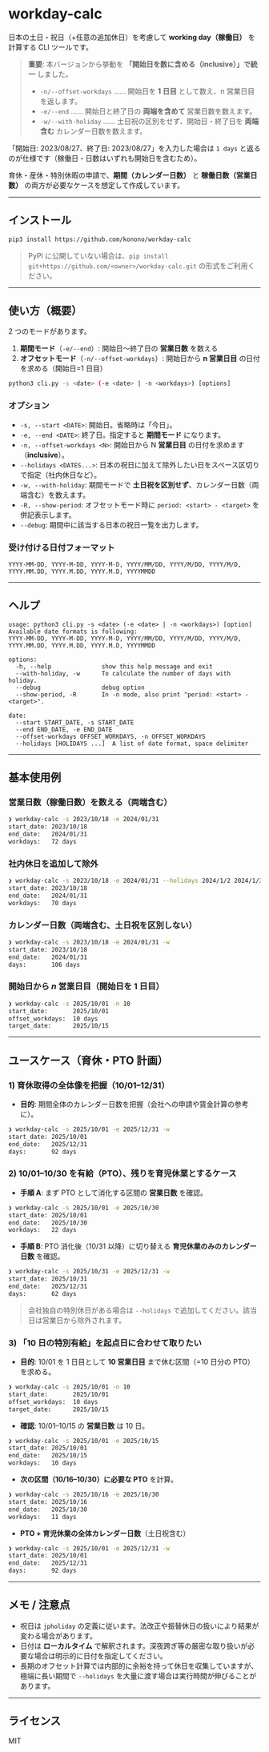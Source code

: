 # workday-calc

日本の土日・祝日（+任意の追加休日）を考慮して **working day（稼働日）** を計算する CLI ツールです。

> **重要**: 本バージョンから挙動を **「開始日を数に含める（inclusive）」で統一** しました。
> - `-n/--offset-workdays` …… 開始日を **1 日目** として数え、n 営業日目を返します。
> - `-e/--end` …… 開始日と終了日の **両端を含めて** 営業日数を数えます。
> - `-w/--with-holiday` …… 土日祝の区別をせず、開始日・終了日を **両端含む** カレンダー日数を数えます。

「開始日: 2023/08/27、終了日: 2023/08/27」を入力した場合は `1 days` と返るのが仕様です（稼働日・日数はいずれも開始日を含むため）。

育休・産休・特別休暇の申請で、**期間（カレンダー日数）** と **稼働日数（営業日数）** の両方が必要なケースを想定して作成しています。

---

## インストール

```bash
pip3 install https://github.com/konono/workday-calc
```

> PyPI に公開していない場合は、`pip install git+https://github.com/<owner>/workday-calc.git` の形式をご利用ください。

---

## 使い方（概要）

2 つのモードがあります。

1. **期間モード**（`-e/--end`）: 開始日〜終了日の **営業日数** を数える
2. **オフセットモード**（`-n/--offset-workdays`）: 開始日から **n 営業日目** の日付を求める（開始日=1 日目）

```bash
python3 cli.py -s <date> (-e <date> | -n <workdays>) [options]
```

### オプション
- `-s, --start <DATE>`: 開始日。省略時は「今日」。
- `-e, --end <DATE>`: 終了日。指定すると **期間モード** になります。
- `-n, --offset-workdays <N>`: 開始日から N **営業日目** の日付を求めます（**inclusive**）。
- `--holidays <DATES...>`: 日本の祝日に加えて除外したい日をスペース区切りで指定（社内休日など）。
- `-w, --with-holiday`: 期間モードで **土日祝を区別せず**、カレンダー日数（両端含む）を数えます。
- `-R, --show-period`: オフセットモード時に `period: <start> - <target>` を併記表示します。
- `--debug`: 期間中に該当する日本の祝日一覧を出力します。

### 受け付ける日付フォーマット
`YYYY-MM-DD, YYYY-M-DD, YYYY-M-D, YYYY/MM/DD, YYYY/M/DD, YYYY/M/D, YYYY.MM.DD, YYYY.M.DD, YYYY.M.D, YYYYMMDD`

---

## ヘルプ

```text
usage: python3 cli.py -s <date> (-e <date> | -n <workdays>) [option]
Available date formats is following:
YYYY-MM-DD, YYYY-M-DD, YYYY-M-D, YYYY/MM/DD, YYYY/M/DD, YYYY/M/D, YYYY.MM.DD, YYYY.M.DD, YYYY.M.D, YYYYMMDD

options:
  -h, --help              show this help message and exit
  --with-holiday, -w      To calculate the number of days with holiday.
  --debug                 debug option
  --show-period, -R       In -n mode, also print "period: <start> - <target>".

date:
  --start START_DATE, -s START_DATE
  --end END_DATE, -e END_DATE
  --offset-workdays OFFSET_WORKDAYS, -n OFFSET_WORKDAYS
  --holidays [HOLIDAYS ...]  A list of date format, space delimiter
```

---

## 基本使用例

### 営業日数（稼働日数）を数える（両端含む）
```bash
❯ workday-calc -s 2023/10/18 -e 2024/01/31
start_date: 2023/10/18
end_date:   2024/01/31
workdays:   72 days
```

### 社内休日を追加して除外
```bash
❯ workday-calc -s 2023/10/18 -e 2024/01/31 --holidays 2024/1/2 2024/1/3
start_date: 2023/10/18
end_date:   2024/01/31
workdays:   70 days
```

### カレンダー日数（両端含む、土日祝を区別しない）
```bash
❯ workday-calc -s 2023/10/18 -e 2024/01/31 -w
start_date: 2023/10/18
end_date:   2024/01/31
days:       106 days
```

### 開始日から *n* 営業日目（開始日を 1 日目）
```bash
❯ workday-calc -s 2025/10/01 -n 10
start_date:       2025/10/01
offset_workdays:  10 days
target_date:      2025/10/15
```

---

## ユースケース（育休・PTO 計画）

### 1) 育休取得の全体像を把握（10/01–12/31）
- **目的**: 期間全体のカレンダー日数を把握（会社への申請や賃金計算の参考に）。
```bash
❯ workday-calc -s 2025/10/01 -e 2025/12/31 -w
start_date: 2025/10/01
end_date:   2025/12/31
days:       92 days
```

### 2) 10/01–10/30 を有給（PTO）、残りを育児休業とするケース
- **手順 A**: まず PTO として消化する区間の **営業日数** を確認。
```bash
❯ workday-calc -s 2025/10/01 -e 2025/10/30
start_date: 2025/10/01
end_date:   2025/10/30
workdays:   22 days
```
- **手順 B**: PTO 消化後（10/31 以降）に切り替える **育児休業のみのカレンダー日数** を確認。
```bash
❯ workday-calc -s 2025/10/31 -e 2025/12/31 -w
start_date: 2025/10/31
end_date:   2025/12/31
days:       62 days
```

> 会社独自の特別休日がある場合は `--holidays` で追加してください。該当日は営業日から除外されます。

### 3) 「10 日の特別有給」を起点日に合わせて取りたい
- **目的**: 10/01 を 1 日目として **10 営業日目** まで休む区間（=10 日分の PTO）を求める。
```bash
❯ workday-calc -s 2025/10/01 -n 10
start_date:       2025/10/01
offset_workdays:  10 days
target_date:      2025/10/15
```
- **確認**: 10/01–10/15 の **営業日数** は 10 日。
```bash
❯ workday-calc -s 2025/10/01 -e 2025/10/15
start_date: 2025/10/01
end_date:   2025/10/15
workdays:   10 days
```

- **次の区間（10/16–10/30）に必要な PTO** を計算。
```bash
❯ workday-calc -s 2025/10/16 -e 2025/10/30
start_date: 2025/10/16
end_date:   2025/10/30
workdays:   11 days
```

- **PTO + 育児休業の全体カレンダー日数**（土日祝含む）
```bash
❯ workday-calc -s 2025/10/01 -e 2025/12/31 -w
start_date: 2025/10/01
end_date:   2025/12/31
days:       92 days
```

---

## メモ / 注意点
- 祝日は `jpholiday` の定義に従います。法改正や振替休日の扱いにより結果が変わる場合があります。
- 日付は **ローカルタイム** で解釈されます。深夜跨ぎ等の厳密な取り扱いが必要な場合は明示的に日付を指定してください。
- 長期のオフセット計算では内部的に余裕を持って休日を収集していますが、極端に長い期間で `--holidays` を大量に渡す場合は実行時間が伸びることがあります。

---

## ライセンス
MIT


